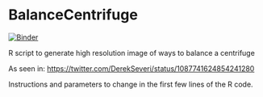 # BalanceCentrifuge
[![Binder](https://mybinder.org/badge_logo.svg)](https://mybinder.org/v2/gh/derekLS1/BalanceCentrifuge/master?filepath=balance_centrifuge.ipynb)

R script to generate high resolution image of ways to balance a centrifuge

As seen in:
https://twitter.com/DerekSeveri/status/1087741624854241280

Instructions and parameters to change in the first few lines of the R code.

